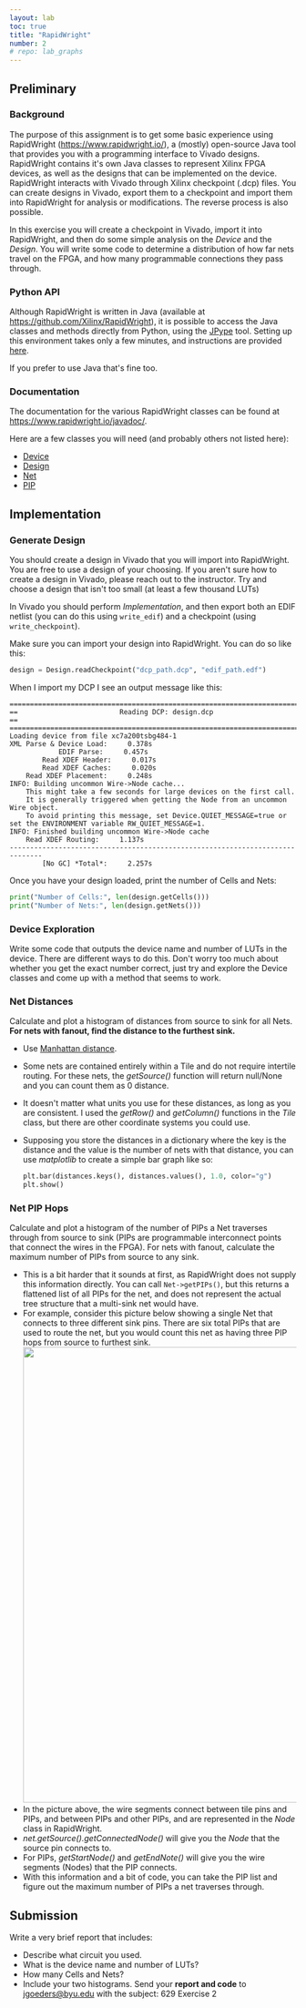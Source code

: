 ```yaml
---
layout: lab
toc: true
title: "RapidWright"
number: 2
# repo: lab_graphs
---
```


## Preliminary

### Background

The purpose of this assignment is to get some basic experience using RapidWright (<https://www.rapidwright.io/>), a (mostly) open-source Java tool that provides you with a programming interface to Vivado designs.  RapidWright contains it's own Java classes to represent Xilinx FPGA devices, as well as the designs that can be implemented on the device.  RapidWright interacts with Vivado through Xilinx checkpoint (.dcp) files.  You can create designs in Vivado, export them to a checkpoint and import them into RapidWright for analysis or modifications.  The reverse process is also possible.

In this exercise you will create a checkpoint in Vivado, import it into RapidWright, and then do some simple analysis on the *Device* and the *Design*.  You will write some code to determine a distribution of how far nets travel on the FPGA, and how many programmable connections they pass through.

### Python API

Although RapidWright is written in Java (available at <https://github.com/Xilinx/RapidWright>), it is possible to access the Java classes and methods directly from Python, using the [JPype](https://github.com/jpype-project/jpype) tool.
Setting up this environment takes only a few minutes, and instructions are provided [here](https://www.rapidwright.io/docs/Install_RapidWright_as_a_Python_PIP_Package.html).

If you prefer to use Java that's fine too.

### Documentation

The documentation for the various RapidWright classes can be found at <https://www.rapidwright.io/javadoc/>.

Here are a few classes you will need (and probably others not listed here):
  * [Device](https://www.rapidwright.io/javadoc/com/xilinx/rapidwright/device/Device.html)
  * [Design](https://www.rapidwright.io/javadoc/com/xilinx/rapidwright/design/Design.html)
  * [Net](https://www.rapidwright.io/javadoc/com/xilinx/rapidwright/design/Net.html)
  * [PIP](https://www.rapidwright.io/javadoc/com/xilinx/rapidwright/device/PIP.html)

## Implementation 

### Generate Design
You should create a design in Vivado that you will import into RapidWright.  You are free to use a design of your choosing.  If you aren't sure how to create a design in Vivado, please reach out to the instructor.  Try and choose a design that isn't too small (at least a few thousand LUTs)

In Vivado you should perform *Implementation*, and then export both an EDIF netlist (you can do this using `write_edif`) and a checkpoint (using `write_checkpoint`).


Make sure you can import your design into RapidWright.  You can do so like this:

```python
design = Design.readCheckpoint("dcp_path.dcp", "edif_path.edf")
```

When I import my DCP I see an output message like this:

    ==============================================================================
    ==                         Reading DCP: design.dcp                          ==
    ==============================================================================
    Loading device from file xc7a200tsbg484-1
    XML Parse & Device Load:     0.378s
                EDIF Parse:     0.457s
            Read XDEF Header:     0.017s
            Read XDEF Caches:     0.020s
        Read XDEF Placement:     0.248s
    INFO: Building uncommon Wire->Node cache...
        This might take a few seconds for large devices on the first call.  
        It is generally triggered when getting the Node from an uncommon Wire object.  
        To avoid printing this message, set Device.QUIET_MESSAGE=true or set the ENVIRONMENT variable RW_QUIET_MESSAGE=1.
    INFO: Finished building uncommon Wire->Node cache
        Read XDEF Routing:     1.137s
    ------------------------------------------------------------------------------
            [No GC] *Total*:     2.257s

Once you have your design loaded, print the number of Cells and Nets:

```python
print("Number of Cells:", len(design.getCells()))
print("Number of Nets:", len(design.getNets()))
```

### Device Exploration

Write some code that outputs the device name and number of LUTs in the device.  There are different ways to do this.  Don't worry too much about whether you get the exact number correct, just try and explore the Device classes and come up with a method that seems to work.

### Net Distances

Calculate and plot a histogram of distances from source to sink for all Nets. **For nets with fanout, find the distance to the furthest sink.**
 
* Use [Manhattan distance](https://www.statology.org/manhattan-distance-python/).
* Some nets are contained entirely within a Tile and do not require intertile routing.  For these nets, the *getSource()* function will return null/None and you can count them as 0 distance.
* It doesn't matter what units you use for these distances, as long as you are consistent.  I used the *getRow()* and *getColumn()* functions in the *Tile* class, but there are other coordinate systems you could use.
* Supposing you store the distances in a dictionary where the key is the distance and the value is the number of nets with that distance, you can use *matplotlib* to create a simple bar graph like so:
    
    ```python
    plt.bar(distances.keys(), distances.values(), 1.0, color="g")
    plt.show()
    ```

### Net PIP Hops
Calculate and plot a histogram of the number of PIPs a Net traverses through from source to sink (PIPs are programmable interconnect points that connect the wires in the FPGA). For nets with fanout, calculate the maximum number of PIPs from source to any sink.
  * This is a bit harder that it sounds at first, as RapidWright does not supply this information directly.  You can call `Net->getPIPs()`, but this returns a flattened list of all PIPs for the net, and does not represent the actual tree structure that a multi-sink net would have.  
  * For example, consider this picture below showing a single Net that connects to three different sink pins.  There are six total PIPs that are used to route the net, but you would count this net as having three PIP hops from source to furthest sink.  
    <img src="{% link media/rapidwright_pips.png %}" width="800">
  * In the picture above, the wire segments connect between tile pins and PIPs, and between PIPs and other PIPs, and are represented in the *Node* class in RapidWright.
  * *net.getSource().getConnectedNode()* will give you the *Node* that the source pin connects to.  
  * For PIPs, *getStartNode()* and *getEndNote()* will give you the wire segments (Nodes) that the PIP connects.
  * With this information and a bit of code, you can take the PIP list and figure out the maximum number of PIPs a net traverses through.

## Submission

Write a very brief report that includes: 
  * Describe what circuit you used.
  * What is the device name and number of LUTs?
  * How many Cells and Nets?
  * Include your two histograms.  Send your **report and code** to [jgoeders@byu.edu](mailto:jgoeders@byu.edu) with the subject: 629 Exercise 2